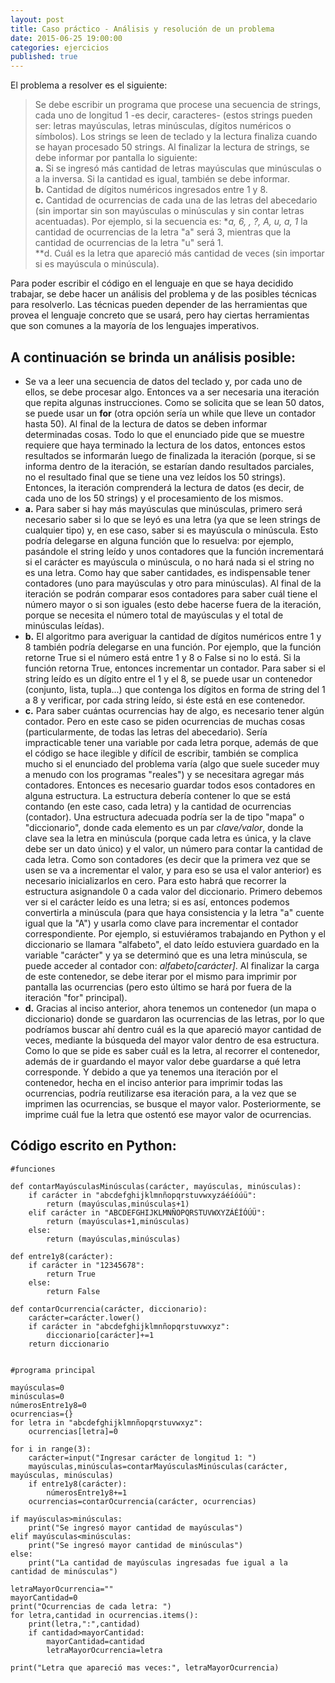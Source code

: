 ```yaml
---
layout: post
title: Caso práctico - Análisis y resolución de un problema
date: 2015-06-25 19:00:00
categories: ejercicios
published: true
---
```


El problema a resolver es el siguiente:

> Se debe escribir un programa que procese una secuencia de strings, cada uno de longitud 1 -es decir, caracteres- (estos strings pueden ser: letras mayúsculas, letras minúsculas, dígitos numéricos o símbolos). Los strings se leen de teclado y la lectura finaliza cuando se hayan procesado 50 strings. Al finalizar la lectura de strings, se debe informar por pantalla lo siguiente:
> <br />**a.** Si se ingresó más cantidad de letras mayúsculas que minúsculas o a la inversa. Si la cantidad es igual, también se debe informar. 
> <br />**b.** Cantidad de dígitos numéricos ingresados entre 1 y 8.
> <br />**c.** Cantidad de ocurrencias de cada una de las letras del abecedario (sin importar sin son mayúsculas o minúsculas y sin contar letras acentuadas). Por ejemplo, si la secuencia es: **a, 6, *, ?, A, u, a, 1** la cantidad de ocurrencias de la letra "a" será 3, mientras que la cantidad de ocurrencias de la letra "u" será 1.
> <br />**d. Cuál es la letra que apareció más cantidad de veces (sin importar si es mayúscula o minúscula).


Para poder escribir el código en el lenguaje en que se haya decidido trabajar, se debe hacer un análisis del problema y de las posibles técnicas para resolverlo. Las técnicas pueden depender de las herramientas que provea el lenguaje concreto que se usará, pero hay ciertas herramientas que son comunes a la mayoría de los lenguajes imperativos.

## A continuación se brinda un análisis posible:

* Se va a leer una secuencia de datos del teclado y, por cada uno de ellos, se debe procesar algo. Entonces va a ser necesaria una iteración que repita algunas instrucciones. Como se solicita que se lean 50 datos, se puede usar un **for** (otra opción sería un while que lleve un contador hasta 50). Al final de la lectura de datos se deben informar determinadas cosas. Todo lo que el enunciado pide que se muestre requiere que haya terminado la lectura de los datos, entonces estos resultados se informarán luego de finalizada la iteración (porque, si se informa dentro de la iteración, se estarían dando resultados parciales, no el resultado final que se tiene una vez leídos los 50 strings). Entonces, la iteración comprenderá la lectura de datos (es decir, de cada uno de los 50 strings) y el procesamiento de los mismos.
* **a.** Para saber si hay más mayúsculas que minúsculas, primero será necesario saber si lo que se leyó es una letra (ya que se leen strings de cualquier tipo) y, en ese caso, saber si es mayúscula o minúscula. Esto podría delegarse en alguna función que lo resuelva: por ejemplo, pasándole el string leído y unos contadores que la función incrementará si el carácter es mayúscula o minúscula, o no hará nada si el string no es una letra. Como hay que saber cantidades, es indispensable tener contadores (uno para mayúsculas y otro para minúsculas). Al final de la iteración se podrán comparar esos contadores para saber cuál tiene el número mayor o si son iguales (esto debe hacerse fuera de la iteración, porque se necesita el número total de mayúsculas y el total de minúsculas leídas).
* **b.** El algoritmo para averiguar la cantidad de dígitos numéricos entre 1 y 8 también podría delegarse en una función. Por ejemplo, que la función retorne True si el número está entre 1 y 8 o False si no lo está. Si la función retorna True, entonces incrementar un contador. Para saber si el string leído es un dígito entre el 1 y el 8, se puede usar un contenedor (conjunto, lista, tupla...) que contenga los dígitos en forma de string del 1 a 8 y verificar, por cada string leído, si éste está en ese contenedor.
* **c.** Para saber cuántas ocurrencias hay de algo, es necesario tener algún contador. Pero en este caso se piden ocurrencias de muchas cosas (particularmente, de todas las letras del abecedario). Sería impracticable tener una variable por cada letra porque, además de que el código se hace ilegible y difícil de escribir, también se complica mucho si el enunciado del problema varía (algo que suele suceder muy a menudo con los programas "reales") y se necesitara agregar más contadores. Entonces es necesario guardar todos esos contadores en alguna estructura. La estructura debería contener lo que se está contando (en este caso, cada letra) y la cantidad de ocurrencias (contador). Una estructura adecuada podría ser la de tipo "mapa" o "diccionario", donde cada elemento es un par _clave/valor_, donde la clave sea la letra en minúscula (porque cada letra es única, y la clave debe ser un dato único) y el valor, un número para contar la cantidad de cada letra. Como son contadores (es decir que la primera vez que se usen se va a incrementar el valor, y para eso se usa el valor anterior) es necesario inicializarlos en cero. Para esto habrá que recorrer la estructura asignandole 0 a cada valor del diccionario. Primero debemos ver si el carácter leído es una letra; si es así, entonces podemos convertirla a minúscula (para que haya consistencia y la letra "a" cuente igual que la "A") y usarla como clave para incrementar el contador correspondiente. Por ejemplo, si estuviéramos trabajando en Python y el diccionario se llamara "alfabeto", el dato leído estuviera guardado en la variable "carácter" y ya se determinó que es una letra minúscula, se puede acceder al contador con: _alfabeto[carácter]_. Al finalizar la carga de este contenedor, se debe iterar por el mismo para imprimir por pantalla las ocurrencias (pero esto último se hará por fuera de la iteración "for" principal).
* **d.** Gracias al inciso anterior, ahora tenemos un contenedor (un mapa o diccionario) donde se guardaron las ocurrencias de las letras, por lo que podríamos buscar ahí dentro cuál es la que apareció mayor cantidad de veces, mediante la búsqueda del mayor valor dentro de esa estructura. Como lo que se pide es saber cuál es la letra, al recorrer el contenedor, además de ir guardando el mayor valor debe guardarse a qué letra corresponde. Y debido a que ya tenemos una iteración por el contenedor, hecha en el inciso anterior para imprimir todas las ocurrencias, podría reutilizarse esa iteración para, a la vez que se imprimen las ocurrencias, se busque el mayor valor. Posteriormente, se imprime cuál fue la letra que ostentó ese mayor valor de ocurrencias.

## Código escrito en Python:
        
<pre><code>#funciones

def contarMayúsculasMinúsculas(carácter, mayúsculas, minúsculas):
    if carácter in "abcdefghijklmnñopqrstuvwxyzáéíóúü":
        return (mayúsculas,minúsculas+1)
    elif carácter in "ABCDEFGHIJKLMNÑOPQRSTUVWXYZÁÉÍÓÚÜ":
        return (mayúsculas+1,minúsculas)
    else:
        return (mayúsculas,minúsculas)

def entre1y8(carácter):
    if carácter in "12345678":
        return True
    else:
        return False

def contarOcurrencia(carácter, diccionario):
    carácter=carácter.lower()
    if carácter in "abcdefghijklmnñopqrstuvwxyz":
        diccionario[carácter]+=1
    return diccionario


#programa principal

mayúsculas=0
minúsculas=0
númerosEntre1y8=0
ocurrencias={}
for letra in "abcdefghijklmnñopqrstuvwxyz":
    ocurrencias[letra]=0
    
for i in range(3):
    carácter=input("Ingresar carácter de longitud 1: ")
    mayúsculas,minúsculas=contarMayúsculasMinúsculas(carácter, mayúsculas, minúsculas)
    if entre1y8(carácter):
        númerosEntre1y8+=1
    ocurrencias=contarOcurrencia(carácter, ocurrencias)

if mayúsculas&gt;minúsculas:
    print("Se ingresó mayor cantidad de mayúsculas")
elif mayúsculas&lt;minúsculas:
    print("Se ingresó mayor cantidad de minúsculas")
else:
    print("La cantidad de mayúsculas ingresadas fue igual a la cantidad de minúsculas")

letraMayorOcurrencia=""
mayorCantidad=0
print("Ocurrencias de cada letra: ")
for letra,cantidad in ocurrencias.items():
    print(letra,":",cantidad)
    if cantidad&gt;mayorCantidad:
        mayorCantidad=cantidad
        letraMayorOcurrencia=letra

print("Letra que apareció mas veces:", letraMayorOcurrencia)</code></pre>
        
